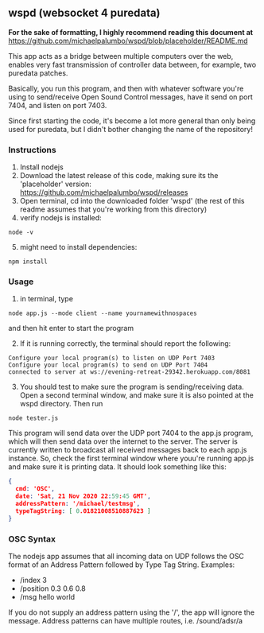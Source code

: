 ## wspd (websocket 4 puredata)

**For the sake of formatting, I highly recommend reading this document at** https://github.com/michaelpalumbo/wspd/blob/placeholder/README.md

This app acts as a bridge between multiple computers over the web, enables very fast transmission of controller data between, for example, two puredata patches. 

Basically, you run this program, and then with whatever software you're using to send/receive Open Sound Control messages, have it send on port 7404, and listen on port 7403.

Since first starting the code, it's become a lot more general than only being used for puredata, but I didn't bother changing the name of the repository!

### Instructions
1. Install nodejs
2. Download the latest release of this code, making sure its the 'placeholder' version: https://github.com/michaelpalumbo/wspd/releases
3. Open terminal, cd into the downloaded folder 'wspd' (the rest of this readme assumes that you're working from this directory) 
4. verify nodejs is installed:

```shell
node -v
```

5. might need to install dependencies:

```shell
npm install
```


### Usage

1. in terminal, type 
```shell
node app.js --mode client --name yournamewithnospaces
```

and then hit enter to start the program

2. If it is running correctly, the terminal should report the following:

```shell
Configure your local program(s) to listen on UDP Port 7403
Configure your local program(s) to send on UDP Port 7404
connected to server at ws://evening-retreat-29342.herokuapp.com/8081
```

3. You should test to make sure the program is sending/receiving data. Open a second terminal window, and make sure it is also pointed at the wspd directory. Then run 

```shell
node tester.js
```

This program will send data over the UDP port 7404 to the app.js program, which will then send data over the internet to the server. The server is currently written to broadcast all received messages back to each app.js instance. So, check the first terminal window where youu're running app.js and make sure it is printing data. It should look something like this:

```JSON
{
  cmd: 'OSC',
  date: 'Sat, 21 Nov 2020 22:59:45 GMT',
  addressPattern: '/michael/testmsg',
  typeTagString: [ 0.01821008510887623 ]
}
```

### OSC Syntax
The nodejs app assumes that all incoming data on UDP follows the OSC format of an Address Pattern followed by Type Tag String. Examples:

- /index 3
- /position 0.3 0.6 0.8
- /msg hello world

If you do not supply an address pattern using the '/', the app will ignore the message. Address patterns can have multiple routes, i.e. /sound/adsr/a